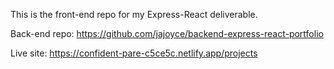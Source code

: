 This is the front-end repo for my Express-React deliverable. 

Back-end repo: https://github.com/jajoyce/backend-express-react-portfolio 

Live site: https://confident-pare-c5ce5c.netlify.app/projects 
